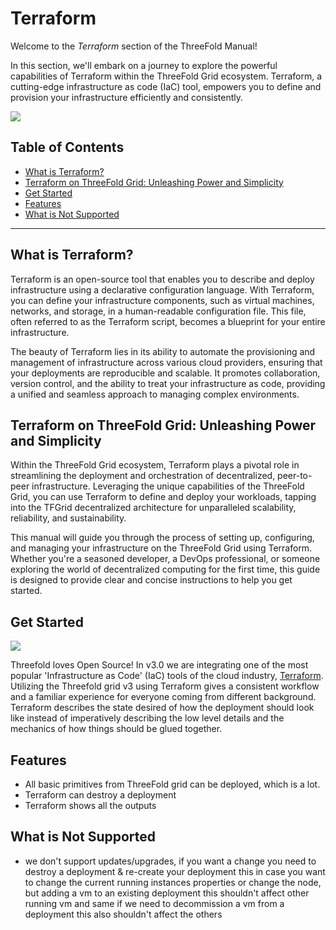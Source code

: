 

<h1> Terraform </h1>

Welcome to the *Terraform* section of the ThreeFold Manual! 

In this section, we'll embark on a journey to explore the powerful capabilities of Terraform within the ThreeFold Grid ecosystem. Terraform, a cutting-edge infrastructure as code (IaC) tool, empowers you to define and provision your infrastructure efficiently and consistently.

![ ](./advanced/img/terraform_.png)

<h2>Table of Contents</h2>

- [What is Terraform?](#what-is-terraform)
- [Terraform on ThreeFold Grid: Unleashing Power and Simplicity](#terraform-on-threefold-grid-unleashing-power-and-simplicity)
- [Get Started](#get-started)
- [Features](#features)
- [What is Not Supported](#what-is-not-supported)

***

## What is Terraform?

Terraform is an open-source tool that enables you to describe and deploy infrastructure using a declarative configuration language. With Terraform, you can define your infrastructure components, such as virtual machines, networks, and storage, in a human-readable configuration file. This file, often referred to as the Terraform script, becomes a blueprint for your entire infrastructure.

The beauty of Terraform lies in its ability to automate the provisioning and management of infrastructure across various cloud providers, ensuring that your deployments are reproducible and scalable. It promotes collaboration, version control, and the ability to treat your infrastructure as code, providing a unified and seamless approach to managing complex environments.

## Terraform on ThreeFold Grid: Unleashing Power and Simplicity

Within the ThreeFold Grid ecosystem, Terraform plays a pivotal role in streamlining the deployment and orchestration of decentralized, peer-to-peer infrastructure. Leveraging the unique capabilities of the ThreeFold Grid, you can use Terraform to define and deploy your workloads, tapping into the TFGrid decentralized architecture for unparalleled scalability, reliability, and sustainability.

This manual will guide you through the process of setting up, configuring, and managing your infrastructure on the ThreeFold Grid using Terraform. Whether you're a seasoned developer, a DevOps professional, or someone exploring the world of decentralized computing for the first time, this guide is designed to provide clear and concise instructions to help you get started.

## Get Started

![ ](../terraform/img//terraform_works.png)

Threefold loves Open Source! In v3.0 we are integrating one of the most popular 'Infrastructure as Code' (IaC) tools of the cloud industry, [Terraform](https://terraform.io). Utilizing the Threefold grid v3 using Terraform gives a consistent workflow and a familiar experience for everyone coming from different background. Terraform describes the state desired of how the deployment should look like instead of imperatively describing the low level details and the mechanics of how things should be glued together.

## Features

- All basic primitives from ThreeFold grid can be deployed, which is a lot.
- Terraform can destroy a deployment
- Terraform shows all the outputs

## What is Not Supported

- we don't support updates/upgrades, if you want a change you need to destroy a deployment & re-create your deployment this in case you want to change the current running instances properties or change the node, but adding a vm to an existing deployment this shouldn't affect other running vm and same if we need to decommission a vm from a deployment this also shouldn't affect the others
